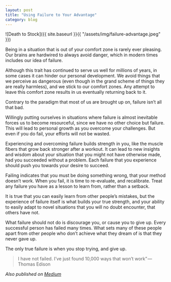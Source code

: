 ```yaml
---
layout: post
title: "Using Failure to Your Advantage"
category: blog
---
```


![Death to Stock]({{ site.baseurl }}{{ "/assets/img/failure-advantage.jpeg" }})

Being in a situation that is out of your comfort zone is rarely ever pleasing. Our brains are hardwired to always avoid danger, which in modern times includes our idea of failure.

Although this trait has continued to serve us well for millions of years, in some cases it can hinder our personal development. We avoid things that we perceive as dangerous (even though in the grand scheme of things they are really harmless), and we stick to our comfort zones. Any attempt to leave this comfort zone results in us eventually returning back to it.

Contrary to the paradigm that most of us are brought up on, failure isn’t all that bad.

Willingly putting ourselves in situations where failure is almost inevitable forces us to become resourceful, since we have no other choice but failure. This will lead to personal growth as you overcome your challenges. But even if you do fail, your efforts will not be wasted.

Experiencing and overcoming failure builds strength in you, like the muscle fibers that grow back stronger after a workout. It can lead to new insights and wisdom about your situation that you might not have otherwise made, had you succeeded without a problem. Each failure that you experience should push you towards your desire to succeed.

Failing indicates that you must be doing something wrong, that your method doesn’t work. When you fail, it is time to re-evaluate, and recalibrate. Treat any failure you have as a lesson to learn from, rather than a setback.

It is true that you can easily learn from other people’s mistakes, but the experience of failure itself is what builds your true strength, and your ability to easily adapt to novel situations that you will no doubt encounter, that others have not.

What failure should not do is discourage you, or cause you to give up. Every successful person has failed many times. What sets many of these people apart from other people who don’t achieve what they dream of is that they never gave up.

The only true failure is when you stop trying, and give up.

> I have not failed. I’ve just found 10,000 ways that won’t work” — Thomas Edison

*Also published on [Medium](https://medium.com/@LeNPaul/using-failure-to-your-advantage-5b96e19f07ca)*

